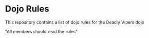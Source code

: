 Dojo Rules
==========

This repository contains a list of dojo rules for the Deadly Vipers dojo

 "All members should read the rules"